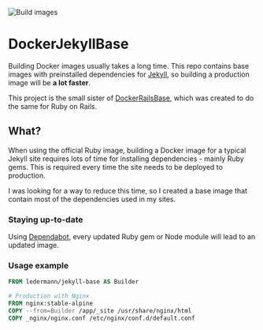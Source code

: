 ![Build images](https://github.com/ledermann/docker-jekyll-base/workflows/Build%20image/badge.svg)

# DockerJekyllBase

Building Docker images usually takes a long time. This repo contains base images with preinstalled dependencies for [Jekyll](https://jekyllrb.com/), so building a production image will be **a lot faster**.

This project is the small sister of [DockerRailsBase](https://github.com/ledermann/docker-rails-base), which was created to do the same for Ruby on Rails.


## What?

When using the official Ruby image, building a Docker image for a typical Jekyll site requires lots of time for installing dependencies - mainly Ruby gems. This is required every time the site needs to be deployed to production.

I was looking for a way to reduce this time, so I created a base image that contain most of the dependencies used in my sites.


### Staying up-to-date

Using [Dependabot](https://dependabot.com/), every updated Ruby gem or Node module will lead to an updated image.


### Usage example

```Dockerfile
FROM ledermann/jekyll-base AS Builder

# Production with Nginx
FROM nginx:stable-alpine
COPY --from=Builder /app/_site /usr/share/nginx/html
COPY _nginx/nginx.conf /etc/nginx/conf.d/default.conf
```
